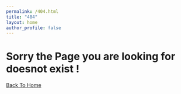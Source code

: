 ```yaml
---
permalink: /404.html
title: "404"
layout: home
author_profile: false
---
```


# Sorry the Page you are looking for doesnot exist ! 

[Back To Home]({{site.url}}{{site.baseurl}})